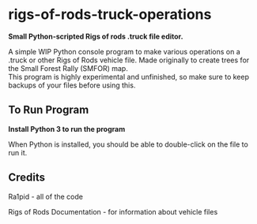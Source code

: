 # rigs-of-rods-truck-operations

**Small Python-scripted Rigs of rods .truck file editor.**  

A simple WIP Python console program to make various operations on a .truck or other Rigs of Rods vehicle file.
Made originally to create trees for the Small Forest Rally (SMFOR) map.  
This program is highly experimental and unfinished, so make sure to keep backups of your files before using this.

## To Run Program

**Install Python 3 to run the program**

When Python is installed, you should be able to double-click on the file to run it.


## Credits

Ra1pid - all of the code

Rigs of Rods Documentation - for information about vehicle files
